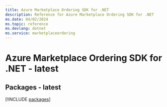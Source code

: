 ```yaml
---
title: Azure Marketplace Ordering SDK for .NET
description: Reference for Azure Marketplace Ordering SDK for .NET
ms.date: 04/02/2024
ms.topic: reference
ms.devlang: dotnet
ms.service: marketplaceordering
---
```

# Azure Marketplace Ordering SDK for .NET - latest
## Packages - latest
[!INCLUDE [packages](marketplace-ordering-index.md)]